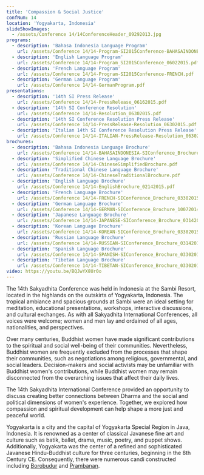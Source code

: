 ```yaml
---
title: 'Compassion & Social Justice'
confNum: 14
location: 'Yogyakarta, Indonesia'
slideShowImages:
  - /assets/Conference 14/14ConferenceHeader_09292013.jpg
programs:
  - description: 'Bahasa Indonesia Language Program'
    url: /assets/Conference 14/14-Program-SI2015Conference-BAHASAINDONESIA_05212015.pdf
  - description: 'English Language Program'
    url: /assets/Conference 14/14-Program_SI2015Conference_06022015.pdf
  - description: 'French Language Program'
    url: /assets/Conference 14/14-Program-SI2015Conference-FRENCH.pdf
  - description: 'German Language Program'
    url: /assets/Conference 14/14-GermanProgram.pdf
presentations:
  - description: '14th SI Press Release'
    url: /assets/Conference 14/14-PressRelease_06162015.pdf
  - description: '14th SI Conference Resolution'
    url: /assets/Conference 14/14-Resolution_06302015.pdf
  - description: '14th SI Conference Resolution Press Release'
    url: /assets/Conference 14/14-PressRelease-Resolution_06302015.pdf
  - description: 'Italian 14th SI Conference Resolution Press Release'
    url: /assets/Conference 14/14-ITALIAN-PressRelease-Resolution_06302015.pdf
brochures:
  - description: 'Bahasa Indonesia Language Brochure'
    url: /assets/Conference 14/14-BAHASAINDONESIA-SIConference_Brochure_03142015.pdf
  - description: 'Simplified Chinese Language Brochure'
    url: /assets/Conference 14/14-ChineseSimplifiedBrochure.pdf
  - description: 'Traditional Chinese Language Brochure'
    url: /assets/Conference 14/14-ChineseTraditionalBrochure.pdf
  - description: 'English Language Brochure'
    url: /assets/Conference 14/14-EnglishBrochure_02142015.pdf
  - description: 'French Language Brochure'
    url: /assets/Conference 14/14-FRENCH-SIConference_Brochure_03302015.pdf
  - description: 'German Language Brochure'
    url: /assets/Conference 14/14-GERMAN-SIConference_Brochure_10072014.pdf
  - description: 'Japanese Language Brochure'
    url: /assets/Conference 14/14-JAPANESE-SIConference_Brochure_03142015.pdf
  - description: 'Korean Language Brochure'
    url: /assets/Conference 14/14-KOREAN-SIConference_Brochure_03302015.pdf
  - description: 'Russian Language Brochure'
    url: /assets/Conference 14/14-RUSSIAN-SIConference_Brochure_03142015.pdf
  - description: 'Spanish Language Brochure'
    url: /assets/Conference 14/14-SPANISH-SIConference_Brochure_03302015.pdf
  - description: 'Tibetan Language Brochure'
    url: /assets/Conference 14/14-TIBETAN-SIConference_Brochure_03302015.pdf
video: https://youtu.be/BQJwYX8Ur0o
---
```


The 14th Sakyadhita Conference was held in Indonesia at the Sambi Resort, located in the highlands on the outskirts of Yogyakarta, Indonesia. The tropical ambiance and spacious grounds at Sambi were an ideal setting for meditation, educational presentations, workshops, interactive discussions, and cultural exchanges. As with all Sakyadhita International Conferences, all voices were welcome; women and men lay and ordained of all ages, nationalities, and perspectives.

Over many centuries, Buddhist women have made significant contributions to the spiritual and social well-being of their communities. Nevertheless, Buddhist women are frequently excluded from the processes that shape their communities, such as negotiations among religious, governmental, and social leaders. Decision-makers and social activists may be unfamiliar with Buddhist women&apos;s contributions, while Buddhist women may remain disconnected from the overarching issues that affect their daily lives.

The 14th Sakyadhita International Conference provided an opportunity to discuss creating better connections between Dharma and the social and political dimensions of women&apos;s experience. Together, we explored how compassion and spiritual development can help shape a more just and peaceful world.

Yogyakarta is a city and the capital of Yogyakarta Special Region in Java, Indonesia. It is renowned as a center of classical Javanese fine art and culture such as batik, ballet, drama, music, poetry, and puppet shows. Additionally, Yogyakarta was the center of a refined and sophisticated Javanese Hindu-Buddhist culture for three centuries, beginning in the 8th Century CE. Consequently, there were numerous candi constructed including [Borobudur](https://en.wikipedia.org/wiki/Borobudur) and [Prambanan](https://en.wikipedia.org/wiki/Prambanan).
